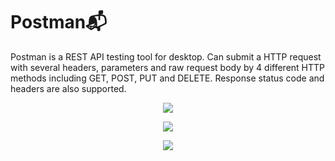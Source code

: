 <h1 align="left">Postman📬</h1>

<p> 
Postman is a REST API testing tool for desktop.  Can submit a HTTP request with several headers, parameters and raw request body by 4 different HTTP methods including 
GET, POST, PUT and DELETE. Response status code and headers are also supported.
</p>

<div align="center">

![](https://user-images.githubusercontent.com/47672788/90042232-75c4c600-dcdb-11ea-98ad-461a6b5a4e89.PNG)

![](https://user-images.githubusercontent.com/47672788/90042236-778e8980-dcdb-11ea-9c52-ec118ccafb52.PNG)

![](https://user-images.githubusercontent.com/47672788/90042237-78272000-dcdb-11ea-95e8-8bedabd08b85.PNG)

</div>

